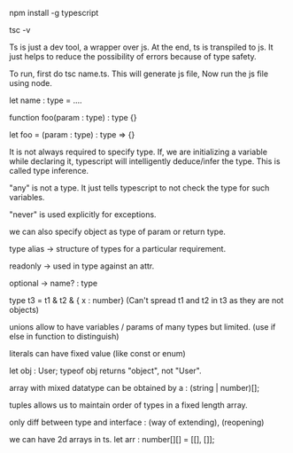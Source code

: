 npm install -g typescript

tsc -v

Ts is just a dev tool, a wrapper over js. At the end, ts is transpiled to js. It just helps to reduce the possibility of errors because of type safety.

To run, first do tsc name.ts. This will generate js file, Now run the js file using node.

let name : type = ....

function foo(param : type) : type {}

let foo = (param : type) : type => {}

It is not always required to specify type. If, we are initializing a variable while declaring it, typescript will intelligently deduce/infer the type. This is called type inference.

"any" is not a type. It just tells typescript to not check the type for such variables.

"never" is used explicitly for exceptions.

we can also specify object as type of param or return type.

type alias -> structure of types for a particular requirement.

readonly -> used in type against an attr.

optional -> name? : type

type t3 = t1 & t2 & { x : number} (Can't spread t1 and t2 in t3 as they are not objects)

unions allow to have variables / params of many types but limited. (use if else in function to distinguish)

literals can have fixed value (like const or enum)

let obj : User; typeof obj returns "object", not "User".

array with mixed datatype can be obtained by a : (string | number)[];

tuples allows us to maintain order of types in a fixed length array.

only diff between type and interface : (way of extending), (reopening)

we can have 2d arrays in ts. let arr : number[][] = [[], []];